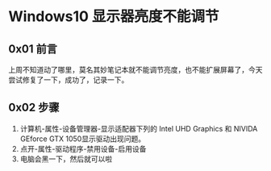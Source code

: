 # Windows10 显示器亮度不能调节

## 0x01 前言

上周不知道动了哪里，莫名其妙笔记本就不能调节亮度，也不能扩展屏幕了，今天尝试修复了一下，成功了，记录一下。

## 0x02 步骤

1. 计算机-属性-设备管理器-显示适配器下列的 Intel UHD Graphics 和 NIVIDA GEforce GTX 1050显示驱动出现问题。
2. 点开-属性-驱动程序-禁用设备-启用设备
3. 电脑会黑一下，然后就可以啦